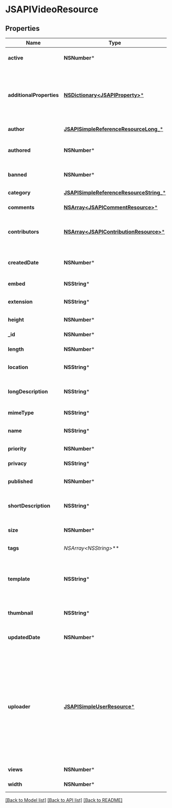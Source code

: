 # JSAPIVideoResource

## Properties
Name | Type | Description | Notes
------------ | ------------- | ------------- | -------------
**active** | **NSNumber*** | Whether the video is available, based on various factors | [optional] 
**additionalProperties** | [**NSDictionary&lt;JSAPIProperty&gt;***](JSAPIProperty.md) | A map of additional properties, keyed on the property name.  Must match the names and types defined in the template for this item type | [optional] 
**author** | [**JSAPISimpleReferenceResourceLong_***](JSAPISimpleReferenceResourceLong_.md) | The original artist of the media | [optional] 
**authored** | **NSNumber*** | The date the media was created as a unix timestamp in seconds | [optional] 
**banned** | **NSNumber*** | Whether the video has been banned or not | [optional] 
**category** | [**JSAPISimpleReferenceResourceString_***](JSAPISimpleReferenceResourceString_.md) | The category of the video | 
**comments** | [**NSArray&lt;JSAPICommentResource&gt;***](JSAPICommentResource.md) | The comments of the video | [optional] 
**contributors** | [**NSArray&lt;JSAPIContributionResource&gt;***](JSAPIContributionResource.md) | Artists that contributed to the creation. See separate endpoint to add to list | [optional] 
**createdDate** | **NSNumber*** | The date/time this resource was created in seconds since unix epoch | [optional] 
**embed** | **NSString*** | The country of an embedable version | [optional] 
**extension** | **NSString*** | The file extension of the media file. 1-5 characters | 
**height** | **NSNumber*** | The height of the video in px | 
**_id** | **NSNumber*** | The unique ID for that resource | [optional] 
**length** | **NSNumber*** | The length of the video in seconds | 
**location** | **NSString*** | The country of the media. Typically a url. Cannot be blank | 
**longDescription** | **NSString*** | The user friendly name of that resource. Defaults to blank string | [optional] 
**mimeType** | **NSString*** | The mime-type of the media | [optional] 
**name** | **NSString*** | The user friendly name of that resource | 
**priority** | **NSNumber*** | The sort order of the video. default: 100 | [optional] 
**privacy** | **NSString*** | The privacy setting. default: private | [optional] 
**published** | **NSNumber*** | Whether the video has been made public. Default true | [optional] 
**shortDescription** | **NSString*** | The user friendly name of that resource. Defaults to blank string | [optional] 
**size** | **NSNumber*** | The size of the media. Minimum 0 if supplied | [optional] 
**tags** | **NSArray&lt;NSString*&gt;*** | The tags for the video | [optional] 
**template** | **NSString*** | A video template this video is validated against (private). May be null and no validation of additional_properties will be done | [optional] 
**thumbnail** | **NSString*** | The country of a thumbnail version. Typically a url | [optional] 
**updatedDate** | **NSNumber*** | The date/time this resource was last updated in seconds since unix epoch | [optional] 
**uploader** | [**JSAPISimpleUserResource***](JSAPISimpleUserResource.md) | The user the media was uploaded by. May be null for system uploaded media. May only be set to a user other than the current caller if VIDEOS_ADMIN permission. Null will mean the caller is the uploader unless the caller has VIDEOS_ADMIN permission, in which case it will be set to null | [optional] 
**views** | **NSNumber*** | The view count of the video | [optional] 
**width** | **NSNumber*** | The width of the video in px | 

[[Back to Model list]](../README.md#documentation-for-models) [[Back to API list]](../README.md#documentation-for-api-endpoints) [[Back to README]](../README.md)


